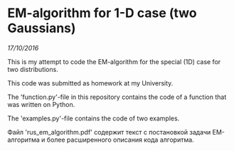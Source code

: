 # EM-algorithm for 1-D case (two Gaussians)

*17/10/2016*

This is my attempt to code the EM-algorithm for the special (1D) case for two distributions.

This code was submitted as homework at my University.

The 'function.py'-file in this repository contains the code of a function that was written on Python.

The 'examples.py'-file contains the code of two examples.

Файл 'rus_em_algorithm.pdf' содержит текст с постановкой задачи EM-алгоритма и более расширенного описания кода алгоритма.
